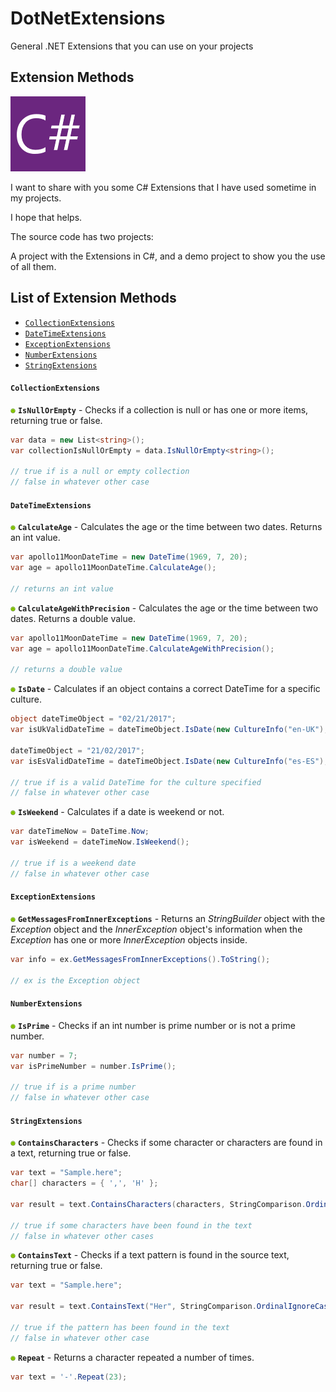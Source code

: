 # DotNetExtensions
General .NET Extensions that you can use on your projects

## Extension Methods
![C# Logo](/images/CSharp.png)

I want to share with you  some C# Extensions that I have used sometime in my projects.

I hope that helps.

The source code has two projects:

A project with the Extensions in C#, and a demo project to show you the use of all them.



## List of Extension Methods

- [`CollectionExtensions`](#collectionextensions)
- [`DateTimeExtensions`](#datetimeextensions)
- [`ExceptionExtensions`](#exceptionextensions)
- [`NumberExtensions`](#numberextensions)
- [`StringExtensions`](#stringextensions)



#### `CollectionExtensions`

![Separator](/images/bullet_green.png) **`IsNullOrEmpty`** - Checks if a collection is null or has one or more items, returning true or false.

```csharp
var data = new List<string>();
var collectionIsNullOrEmpty = data.IsNullOrEmpty<string>();

// true if is a null or empty collection
// false in whatever other case
```


#### `DateTimeExtensions`

![Separator](/images/bullet_green.png) **`CalculateAge`** - Calculates the age or the time between two dates. Returns an int value.

```csharp
var apollo11MoonDateTime = new DateTime(1969, 7, 20);
var age = apollo11MoonDateTime.CalculateAge();

// returns an int value
```

![Separator](/images/bullet_green.png) **`CalculateAgeWithPrecision`** - Calculates the age or the time between two dates. Returns a double value.

```csharp
var apollo11MoonDateTime = new DateTime(1969, 7, 20);
var age = apollo11MoonDateTime.CalculateAgeWithPrecision();

// returns a double value
```

![Separator](/images/bullet_green.png) **`IsDate`** - Calculates if an object contains a correct DateTime for a specific culture.

```csharp
object dateTimeObject = "02/21/2017";
var isUkValidDateTime = dateTimeObject.IsDate(new CultureInfo("en-UK");

dateTimeObject = "21/02/2017";
var isEsValidDateTime = dateTimeObject.IsDate(new CultureInfo("es-ES");

// true if is a valid DateTime for the culture specified
// false in whatever other case
```

![Separator](/images/bullet_green.png) **`IsWeekend`** - Calculates if a date is weekend or not.

```csharp
var dateTimeNow = DateTime.Now;
var isWeekend = dateTimeNow.IsWeekend();

// true if is a weekend date
// false in whatever other case
```


#### `ExceptionExtensions`

![Separator](/images/bullet_green.png) **`GetMessagesFromInnerExceptions`** - Returns an *StringBuilder* object with the *Exception* object and the *InnerException* object's information when the *Exception* has one or more *InnerException* objects inside.

```csharp
var info = ex.GetMessagesFromInnerExceptions().ToString();

// ex is the Exception object
```


#### `NumberExtensions`

![Separator](/images/bullet_green.png) **`IsPrime`** - Checks if an int number is prime number or is not a prime number.

```csharp
var number = 7;
var isPrimeNumber = number.IsPrime();

// true if is a prime number
// false in whatever other case
```


#### `StringExtensions`

![Separator](/images/bullet_green.png) **`ContainsCharacters`** - Checks if some character or characters are found in a text, returning true or false.

```csharp
var text = "Sample.here";
char[] characters = { ',', 'H' };

var result = text.ContainsCharacters(characters, StringComparison.OrdinalIgnoreCase);

// true if some characters have been found in the text
// false in whatever other cases
```

![Separator](/images/bullet_green.png) **`ContainsText`** - Checks if a text pattern is found in the source text, returning true or false.

```csharp
var text = "Sample.here";

var result = text.ContainsText("Her", StringComparison.OrdinalIgnoreCase);

// true if the pattern has been found in the text
// false in whatever other case
```

![Separator](/images/bullet_green.png) **`Repeat`** - Returns a character repeated a number of times.

```csharp
var text = '-'.Repeat(23);
```

